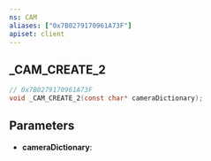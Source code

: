 ```yaml
---
ns: CAM
aliases: ["0x7B0279170961A73F"]
apiset: client
---
```

## _CAM_CREATE_2

```c
// 0x7B0279170961A73F
void _CAM_CREATE_2(const char* cameraDictionary);
```


## Parameters
* **cameraDictionary**: